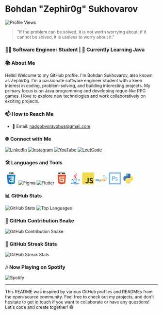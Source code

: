 # Bohdan "Zephir0g" Sukhovarov

![Profile Views](https://komarev.com/ghpvc/?username=Zephir0g&color=brightgreen)

> "If the problem can be solved, it is not worth worrying about; if it cannot be solved, it is useless to worry about it."

### 👨‍💻 Software Engineer Student | 🌱 Currently Learning Java

### 📚 About Me

Hello! Welcome to my GitHub profile. I'm Bohdan Sukhovarov, also known as Zephir0g. I'm a passionate software engineer student with a keen interest in coding, problem-solving, and building interesting projects. My primary focus is on Java programming and developing rogue-like RPG games. I love to explore new technologies and work collaboratively on exciting projects.

### 📫 How to Reach Me

- 📧 Email: [nadgobvoravohus@gmail.com](mailto:nadgobvoravohus@gmail.com)

### 🌐 Connect with Me

[![LinkedIn](https://img.shields.io/badge/LinkedIn-%230077B5.svg?&style=for-the-badge&logo=linkedin&logoColor=white)](https://www.linkedin.com/in/bohdan-sukhovarov-692185282/)
[![Instagram](https://img.shields.io/badge/Instagram-%23E4405F.svg?&style=for-the-badge&logo=instagram&logoColor=white)](https://instagram.com/bogdp_26)
[![YouTube](https://img.shields.io/badge/YouTube-%23FF0000.svg?&style=for-the-badge&logo=youtube&logoColor=white)](https://www.youtube.com/c/zephir0g)
[![LeetCode](https://img.shields.io/badge/LeetCode-%23FFA116.svg?&style=for-the-badge&logo=leetcode&logoColor=white)](https://www.leetcode.com/nadgobvoravohus)

### 🛠️ Languages and Tools

<p align="left">
  <img src="https://raw.githubusercontent.com/devicons/devicon/master/icons/css3/css3-original-wordmark.svg" alt="CSS3" width="40" height="40"/>
  <img src="https://www.vectorlogo.zone/logos/figma/figma-icon.svg" alt="Figma" width="40" height="40"/>
  <img src="https://www.vectorlogo.zone/logos/flutterio/flutterio-icon.svg" alt="Flutter" width="40" height="40"/>
  <img src="https://raw.githubusercontent.com/devicons/devicon/master/icons/html5/html5-original-wordmark.svg" alt="HTML5" width="40" height="40"/>
  <img src="https://raw.githubusercontent.com/devicons/devicon/master/icons/java/java-original.svg" alt="Java" width="40" height="40"/>
  <img src="https://raw.githubusercontent.com/devicons/devicon/master/icons/javascript/javascript-original.svg" alt="JavaScript" width="40" height="40"/>
  <img src="https://raw.githubusercontent.com/devicons/devicon/master/icons/mysql/mysql-original-wordmark.svg" alt="MySQL" width="40" height="40"/>
  <img src="https://raw.githubusercontent.com/devicons/devicon/master/icons/photoshop/photoshop-line.svg" alt="Photoshop" width="40" height="40"/>
  <img src="https://raw.githubusercontent.com/devicons/devicon/master/icons/python/python-original.svg" alt="Python" width="40" height="40"/>
</p>

### 📊 GitHub Stats

![GitHub Stats](https://github-readme-stats.vercel.app/api?username=Zephir0g&show_icons=true&theme=transparent)
![Top Languages](https://github-readme-stats.vercel.app/api/top-langs/?username=Zephir0g&hide_progress=true&theme=transparent)

### 🐍 GitHub Contribution Snake

![GitHub Contribution Snake](https://github.com/Zephir0g/github-snake/blob/output/github-contribution-grid-snake.svg)

### 🚀 GitHub Streak Stats

![GitHub Streak Stats](https://github-readme-streak-stats.herokuapp.com/?user=Zephir0g&theme=tokyonight)

### 🎶 Now Playing on Spotify

![Spotify](https://novatorem.bgstatic.vercel.app/api/spotify)

---

This README was inspired by various GitHub profiles and READMEs from the open-source community. Feel free to check out my projects, and don't hesitate to get in touch if you want to collaborate or have any questions! Let's code and create together! 😄
